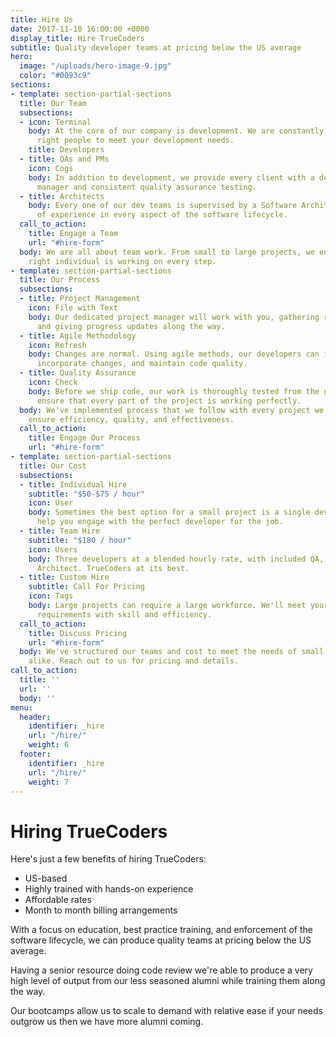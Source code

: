 ```yaml
---
title: Hire Us
date: 2017-11-10 16:00:00 +0000
display_title: Hire TrueCoders
subtitle: Quality developer teams at pricing below the US average
hero:
  image: "/uploads/hero-image-9.jpg"
  color: "#0093c9"
sections:
- template: section-partial-sections
  title: Our Team
  subsections:
  - icon: Terminal
    body: At the core of our company is development. We are constantly training the
      right people to meet your development needs.
    title: Developers
  - title: QAs and PMs
    icon: Cogs
    body: In addition to development, we provide every client with a dedicated project
      manager and consistent quality assurance testing.
  - title: Architects
    body: Every one of our dev teams is supervised by a Software Architect with years
      of experience in every aspect of the software lifecycle.
  call_to_action:
    title: Engage a Team
    url: "#hire-form"
  body: We are all about team work. From small to large projects, we ensure that the
    right individual is working on every step.
- template: section-partial-sections
  title: Our Process
  subsections:
  - title: Project Management
    icon: File with Text
    body: Our dedicated project manager will work with you, gathering requirements
      and giving progress updates along the way.
  - title: Agile Methodology
    icon: Refresh
    body: Changes are normal. Using agile methods, our developers can iterate quickly,
      incorporate changes, and maintain code quality.
  - title: Quality Assurance
    icon: Check
    body: Before we ship code, our work is thoroughly tested from the ground up to
      ensure that every part of the project is working perfectly.
  body: We've implemented process that we follow with every project we work on to
    ensure efficiency, quality, and effectiveness.
  call_to_action:
    title: Engage Our Process
    url: "#hire-form"
- template: section-partial-sections
  title: Our Cost
  subsections:
  - title: Individual Hire
    subtitle: "$50-$75 / hour"
    icon: User
    body: Sometimes the best option for a small project is a single developer. We'll
      help you engage with the perfect developer for the job.
  - title: Team Hire
    subtitle: "$180 / hour"
    icon: Users
    body: Three developers at a blended hourly rate, with included QA, PM, and a supervising
      Architect. TrueCoders at its best.
  - title: Custom Hire
    subtitle: Call For Pricing
    icon: Tags
    body: Large projects can require a large workforce. We'll meet your project's
      requirements with skill and efficiency.
  call_to_action:
    title: Discuss Pricing
    url: "#hire-form"
  body: We've structured our teams and cost to meet the needs of small and large companies
    alike. Reach out to us for pricing and details.
call_to_action:
  title: ''
  url: ''
  body: ''
menu:
  header:
    identifier: _hire
    url: "/hire/"
    weight: 6
  footer:
    identifier: _hire
    url: "/hire/"
    weight: 7
---
```


# Hiring TrueCoders

Here's just a few benefits of hiring TrueCoders:

* US-based
* Highly trained with hands-on experience
* Affordable rates
* Month to month billing arrangements

With a focus on education, best practice training, and enforcement of the software lifecycle,  we can produce quality teams at pricing below the US average.

Having a senior resource doing code review we're able to produce a very high level of output from our less seasoned alumni while training them along the way.

Our bootcamps allow us to scale to demand with relative ease if your needs outgrow us then we have more alumni coming.
